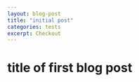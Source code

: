 ```yaml
---
layout: blog-post
title: "initial post"
categories: tests
excerpt: Checkout
---
```


# title of first blog post

